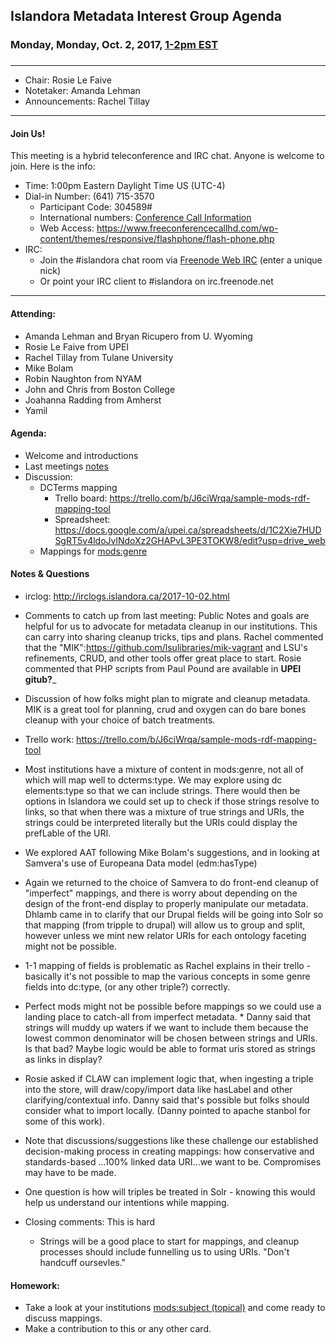 ## Islandora Metadata Interest Group Agenda
### Monday, Monday, Oct. 2, 2017, [1-2pm EST](http://www.thetimezoneconverter.com/?t=1%20pm&tz=Toronto&)
### 
---
* Chair:  Rosie Le Faive
* Notetaker:    Amanda Lehman
* Announcements:    Rachel Tillay


---

#### Join Us!
This meeting is a hybrid teleconference and IRC chat. Anyone is welcome to join. Here is the info:
* Time: 1:00pm Eastern Daylight Time US (UTC-4)
* Dial-in Number: (641) 715-3570
  * Participant Code: 304589#
  * International numbers: [Conference Call Information](https://github.com/Islandora-CLAW/CLAW/wiki/Conference-Call-Information)
  * Web Access: https://www.freeconferencecallhd.com/wp-content/themes/responsive/flashphone/flash-phone.php
* IRC:
  * Join the #islandora chat room via [Freenode Web IRC](http://webchat.freenode.net/) (enter a unique nick)
  * Or point your IRC client to #islandora on irc.freenode.net
---
#### Attending:
* Amanda Lehman and Bryan Ricupero from U. Wyoming
* Rosie Le Faive from UPEI
* Rachel Tillay from Tulane University
* Mike Bolam
* Robin Naughton from NYAM
* John and Chris from Boston College
* Joahanna Radding from Amherst
* Yamil


#### Agenda:
* Welcome and introductions
* Last meetings [notes](https://github.com/islandora-interest-groups/Islandora-Metadata-Interest-Group/blob/main/Meetings/2017_09_18.md)
* Discussion: 
     * DCTerms mapping
        * Trello board: https://trello.com/b/J6ciWrqa/sample-mods-rdf-mapping-tool
        * Spreadsheet: https://docs.google.com/a/upei.ca/spreadsheets/d/1C2Xie7HUDSgRT5v4ldoJvlNdoXz2GHAPvL3PE3TOKW8/edit?usp=drive_web
     * Mappings for [mods:genre](https://trello.com/c/lCfdfP6J/31-modsgenre)
     
#### Notes & Questions
* irclog: http://irclogs.islandora.ca/2017-10-02.html
* Comments to catch up from last meeting: Public Notes and goals are helpful for us to advocate for metadata cleanup in our institutions.  This can carry into sharing cleanup tricks, tips and plans.  Rachel commented that the "MIK":https://github.com/lsulibraries/mik-vagrant and LSU's refinements, CRUD, and other tools offer great place to start.  Rosie commented that PHP scripts from Paul Pound are available in ____UPEI gitub?_____
* Discussion of how folks might plan to migrate and cleanup metadata. MIK is a great tool for planning, crud and oxygen can do bare bones cleanup with your choice of batch treatments.  
* Trello work: https://trello.com/b/J6ciWrqa/sample-mods-rdf-mapping-tool
* Most institutions have a mixture of content in mods:genre, not all of which will map well to dcterms:type. We may explore using dc elements:type so that we can include strings. There would then be options in Islandora we could set up to check if those strings resolve to links, so that when there was a mixture of true strings and URIs, the strings could be interpreted literally but the URIs could display the prefLable of the URI.
 * We explored AAT following Mike Bolam's suggestions, and in looking at Samvera's use of Europeana Data model (edm:hasType)
  * Again we returned to the choice of Samvera to do front-end cleanup of "imperfect" mappings, and there is worry about depending on the design of the front-end display to properly manipulate our metadata.  Dhlamb came in to clarify that our Drupal fields will be going into Solr so that mapping (from tripple to drupal) will allow us to group and split, however unless we mint new relator URIs for each ontology faceting might not be possible.  
  * 1-1 mapping of fields is problematic as Rachel explains in their trello - basically it's not possible to map the various concepts in some genre fields into dc:type, (or any other triple?) correctly.
  * Perfect mods might not be possible before mappings so we could use a landing place to catch-all from imperfect metadata.  * Danny said that strings will muddy up waters if we want to include them because the lowest common denominator will be chosen between strings and URIs. Is that bad? Maybe logic would be able to format uris stored as strings as links in display?
  * Rosie asked if CLAW can implement logic that, when ingesting a triple into the store, will draw/copy/import data like hasLabel and other clarifying/contextual info.  Danny said that's possible but folks should consider what to import locally.  (Danny pointed to apache stanbol for some of this work).
  * Note that discussions/suggestions like these challenge our established decision-making process in creating mappings: how conservative and standards-based ...100% linked data URI...we want to be.  Compromises may have to be made.  
  
* One question is how will triples be treated in Solr - knowing this would help us understand our intentions while mapping. 
* Closing comments: This is hard
  * Strings will be a good place to start for mappings, and cleanup processes should include funnelling us to using URIs.  "Don't handcuff oursevles."

#### Homework: 
* Take a look at your institutions [mods:subject (topical)](https://trello.com/c/p8PmbGR6) and come ready to discuss mappings.
* Make a contribution to this or any other card. 
